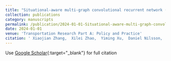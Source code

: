 ```yaml
---
title: "Situational-aware multi-graph convolutional recurrent network (SA-MGCRN) for travel demand forecasting during wildfires"
collection: publications
category: manuscripts
permalink: /publication/2024-01-01-Situational-aware-multi-graph-convolutional-recurrent-network-SA-MGCRN-for-travel-demand-forecasting-during-wildfires
date: 2024-01-01
venue: 'Transportation Research Part A: Policy and Practice'
citation: ' Xiaojian Zhang,  Xilei Zhao,  Yiming Xu,  Daniel Nilsson,  Ruggiero Lovreglio, &quot;Situational-aware multi-graph convolutional recurrent network (SA-MGCRN) for travel demand forecasting during wildfires.&quot; Transportation Research Part A: Policy and Practice, 2024.'
---
```

Use [Google Scholar](https://scholar.google.com/scholar?q=Situational+aware+multi+graph+convolutional+recurrent+network+(SA+MGCRN)+for+travel+demand+forecasting+during+wildfires){:target="_blank"} for full citation